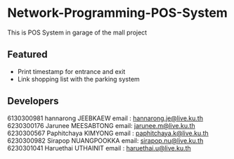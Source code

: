 # Network-Programming-POS-System
This is POS System in garage of the mall project
## Featured
- Print timestamp for entrance and exit
- Link shopping list with the parking system
## Developers
6130300981 hannarong JEEBKAEW email : hannarong.je@live.ku.th\
6230300176 Jarunee MEESABTONG email: jarunee.m@live.ku.th\
6230300567 Paphitchaya KIMYONG email : paphitchaya.k@live.ku.th\
6230300982 Sirapop NUANGPOOKKA email: sirapop.nu@live.ku.th\
6230301041 Haruethai UTHAINIT email : haruethai.u@live.ku.th
